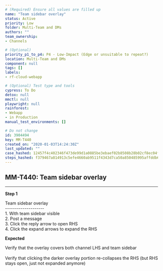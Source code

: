 ```yaml
---
# (Required) Ensure all values are filled up
name: "Team sidebar overlay"
status: Active
priority: Low
folder: Multi-Team and DMs
authors: ""
team_ownership: 
- Channels

# (Optional)
priority_p1_to_p4: P4 - Low-Impact (Edge or unsuitable to repeat?)
location: Multi-Team and DMs
component: null
tags: []
labels: 
- rf-cloud-webapp

# (Optional) Test type and tools
cypress: To Do
detox: null
mmctl: null
playwright: null
rainforest: 
- Webapp
- in Production
manual_test_environments: []

# Do not change
id: 3904494
key: MM-T440
created_on: "2020-01-03T14:24:30Z"
last_updated: ""
case_hashed: 12457f4c402346f473de99d1a0885be3ebaef02b8508b28b02cf8ec04ff5242b24b3f78497d1abfe1590942446825bba
steps_hashed: f379467a814913c5efe4660ab9511f4343d7ca50a850485995affddb6119946d56976a0402b303512bb62cf25108dbea
---
```


<!-- (Auto-generated) Based on frontmatter's "key" and "name" -->

## MM-T440: Team sidebar overlay

---

**Step 1**

Team sidebar overlay\
\--------------------\
1\. With team sidebar visible\
2\. Post a message\
3\. Click the reply arrow to open RHS\
4\. Click the expand arrows to expand the RHS

**Expected**

Verify that the overlay covers both channel LHS and team sidebar\
\
Verify that clicking the darker overlay portion re-collapses the RHS (but RHS stays open, just not expanded anymore)
